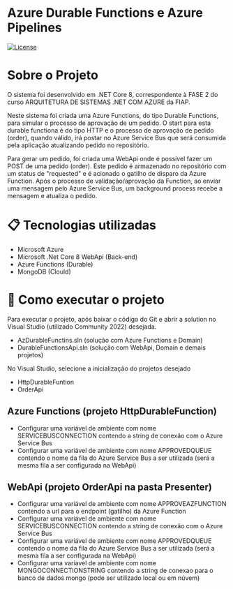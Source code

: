 # Azure Durable Functions e Azure Pipelines
[![License](https://img.shields.io/badge/license-MIT-green)](./LICENSE)

# Sobre o Projeto
O sistema foi desenvolvido em .NET Core 8, correspondente à FASE 2 do curso ARQUITETURA DE SISTEMAS .NET COM AZURE da FIAP.

Neste sistema foi criada uma Azure Functions, do tipo Durable Functions, para simular o processo de aprovação de um pedido. 
O start para esta durable functiona é do tipo HTTP e o processo de aprovação de pedido (order), quando válido, irá postar no Azure Service Bus que será consumida pela aplicação atualizando pedido no repositório.

Para gerar um pedido, foi criada uma WebApi onde é possível fazer um POST de uma pedido (order). Este pedido é armazenado no repositório com um status de "requested" e é acionado o gatilho de disparo da Azure Function.
Após o processo de validação/aprovação da Function, ao enviar uma mensagem pelo Azure Service Bus, um background process recebe a mensagem e atualiza o pedido.

# 📋 Tecnologias utilizadas

- Microsoft Azure
- Microsoft .Net Core 8 WebApi (Back-end)
- Azure Functions (Durable)
- MongoDB (Clould)

# 🔧 Como executar o projeto

Para executar o projeto, após baixar o código do Git e abrir a solution no Visual Studio (utilizado Community 2022) desejada.
- AzDurableFunctins.sln (solução com Azure Functions e Domain)
- DurableFunctionsApi.sln (solução com WebApi, Domain e demais projetos)

No Visual Studio, selecione a inicialização do projetos desejado
- HttpDurableFuntion
- OrderApi

## Azure Functions (projeto HttpDurableFunction)

- Configurar uma variável de ambiente com nome SERVICEBUSCONNECTION contendo a string de conexão com o Azure Service Bus
- Configurar uma variável de ambiente com nome APPROVEDQUEUE contendo o nome da fila do Azure Service Bus a ser utilizada (será a mesma fila a ser configurada na WebApi)

## WebApi (projeto OrderApi na pasta Presenter)

- Configurar uma variável de ambiente com nome APPROVEAZFUNCTION contendo a url para o endpoint (gatilho) da Azure Function
- Configurar uma variável de ambiente com nome SERVICEBUSCONNECTION contendo a string de conexão com o Azure Service Bus
- Configurar uma variável de ambiente com nome APPROVEDQUEUE contendo o nome da fila do Azure Service Bus a ser utilizada (será a mesma fila a ser configurada na WebApi)
- Configurar uma varíavel de ambiente com nome MONGOCONNECTIONSTRING contendo a string de conexao para o banco de dados mongo (pode ser utilizado local ou em núvem)



